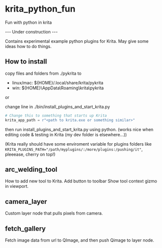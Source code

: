# krita_python_fun
Fun with python in krita

--- Under construction ---

Contains experimental example python plugins for Krita.
May give some ideas how to do things.

## How to install
copy files and folders from ./pykrita to
* linux/mac: ${HOME}/.local/share/krita/pykrita
* win: ${HOME}\AppData\Roaming\krita\pykrita

or

change line in ./bin/install_plugins_and_start_krita.py
```python
# Change this to something that starts up Krita
krita_app_path = r"<path to krita.exe or something similar>"
```
then run install_plugins_and_start_krita.py using python. (works nice when editing code
& testing in Krita (my dev folder is elsewhere...))

(Krita really should have some enviroment variable for plugins folders like
`KRITA_PLUGINS_PATH="/path/myplugins/:/more/plugins:/pushing/it"`,
pleeease, cherry on top!)


## arc_welding_tool
How to add new tool to Krita.
Add button to toolbar
Show tool context gizmo in viewport.

## camera_layer
Custom layer node that pulls pixels from camera.

## fetch_gallery
Fetch image data from url to QImage,
and then push Qimage to layer node.
